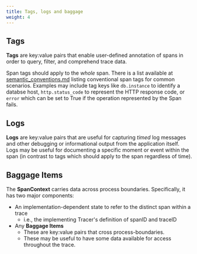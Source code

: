 ```yaml
---
title: Tags, logs and baggage
weight: 4
---
```


## Tags

**Tags** are key:value pairs that enable user-defined annotation of spans in order to query, filter, and comprehend trace data.

Span tags should apply to the _whole_ span. There is a list available at [semantic_conventions.md](https://github.com/opentracing/specification/blob/master/semantic_conventions.md) listing conventional span tags for common scenarios. Examples may include tag keys like `db.instance` to identify a databse host, `http.status_code` to represent the HTTP response code, or `error` which can be set to True if the operation represented by the Span fails.

## Logs

**Logs** are key:value pairs that are useful for capturing _timed_ log messages and other debugging or informational output from the application itself.  Logs may be useful for documenting a specific moment or event within the span (in contrast to tags which should apply to the span regardless of time).

## Baggage Items

The **SpanContext** carries data across process boundaries. Specifically, it has two major components:

- An implementation-dependent state to refer to the distinct span within a trace
    - i.e., the implementing Tracer's definition of spanID and traceID
- Any **Baggage Items**
    - These are key:value pairs that cross process-boundaries.
    - These may be useful to have some data available for access throughout the trace.
